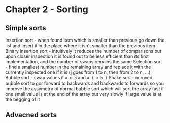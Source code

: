 # Chapter 2 - Sorting

## Simple sorts
Insertion sort - when found item which is smaller than previous go down the list and insert it in the place where it isn't smaller than the previous item
Binary insertion sort - intuitively it reduces the number of comparisons but upon closer inspection it is found out to be less efficient than its first implementation, and the number of swaps remains the same
Selection sort - find a smallest number in the remaining array and replace it with the currently inspected one if it is (j goes from 1 to n, then from 2 to n, ...);
Bubble sort - swap values if `a > b` and `a_i < b_i`
Shake sort - imroved bubble sort to gor forward to backwards and backwards to forwards so you improve the assymetry of normal bubble sort which will sort the array fast if one small value is at the end of the array but very slowly if large value is at the begging of it

## Advacned sorts

